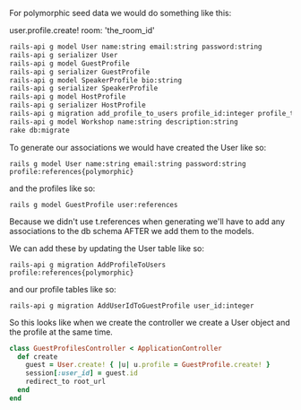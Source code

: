 For polymorphic seed data we would do something like this:

user.profile.create! room: 'the_room_id'

```bash
rails-api g model User name:string email:string password:string
rails-api g serializer User
rails-api g model GuestProfile
rails-api g serializer GuestProfile
rails-api g model SpeakerProfile bio:string
rails-api g serializer SpeakerProfile
rails-api g model HostProfile
rails-api g serializer HostProfile
rails-api g migration add_profile_to_users profile_id:integer profile_type
rails-api g model Workshop name:string description:string
rake db:migrate
```

To generate our associations we would have created the User like so:

`rails g model User name:string email:string password:string profile:references{polymorphic}`

and the profiles like so:

`rails g model GuestProfile user:references`


Because we didn't use t.references when generating we'll have to add any associations to the db schema AFTER we add them to the models.

We can add these by updating the User table like so:

`rails-api g migration AddProfileToUsers profile:references{polymorphic}`

and our profile tables like so:

`rails-api g migration AddUserIdToGuestProfile user_id:integer`

So this looks like when we create the controller we create a User object and the profile at the same time.

```ruby
class GuestProfilesController < ApplicationController
  def create
    guest = User.create! { |u| u.profile = GuestProfile.create! }
    session[:user_id] = guest.id
    redirect_to root_url
  end
end
```